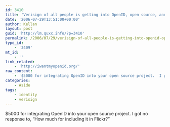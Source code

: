```yaml
---
id: 3410
title: 'Verisign of all people is getting into OpenID, open source, and Rails'
date: '2006-07-29T13:51:00+00:00'
author: Kellan
layout: post
guid: 'http://lm.quxx.info/?p=3410'
permalink: /2006/07/29/verisign-of-all-people-is-getting-into-openid-open-source-and-rails/
typo_id:
    - '3409'
mt_id:
    - ''
link_related:
    - 'http://iwantmyopenid.org/'
raw_content:
    - '$5000 for integrating OpenID into your open source project.  I got no response to, \"How much for including it in Flickr?\"'
categories:
    - Aside
tags:
    - identity
    - verisign
---
```


$5000 for integrating OpenID into your open source project. I got no response to, “How much for including it in Flickr?”